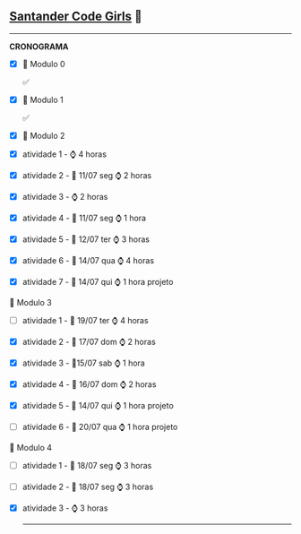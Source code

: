 ##           **<u>Santander Code Girls</u>** :girl:

------

**CRONOGRAMA**

- [x] :orange_book: Modulo 0

  :white_check_mark:

- [x] :orange_book: Modulo 1

  :white_check_mark:

- [x] :orange_book: Modulo 2

- [x] atividade 1 - :watch: 4 horas

- [x] atividade 2 - :calendar: 11/07 seg :watch: 2 horas 

- [x] atividade 3 - :watch: 2 horas

- [x] atividade 4 - :calendar: 11/07 seg :watch: 1 hora 

- [x] atividade 5 - :calendar: 12/07 ter :watch: 3 horas

- [x] atividade 6 - :calendar: 14/07 qua :watch: 4 horas

- [x] atividade 7 - :calendar: 14/07 qui :watch: 1 hora projeto

:orange_book: Modulo 3

- [ ] atividade 1 - :calendar: 19/07 ter :watch: 4 horas

- [x] atividade 2 - :calendar: 17/07 dom :watch: 2 horas

- [x] atividade 3 - :calendar:15/07 sab :watch: 1 hora

- [x] atividade 4 - :calendar: 16/07 dom :watch: 2 horas

- [x] atividade 5 - :calendar: 14/07 qui :watch: 1 hora projeto

- [ ] atividade 6 - :calendar: 20/07 qua :watch: 1 hora projeto

:orange_book: Modulo 4

- [ ] atividade 1 - :calendar: 18/07 seg :watch: 3 horas

- [ ] atividade 2 - :calendar: 18/07 seg :watch: 3 horas

- [x] atividade 3 - :watch: 3 horas

  ------

  